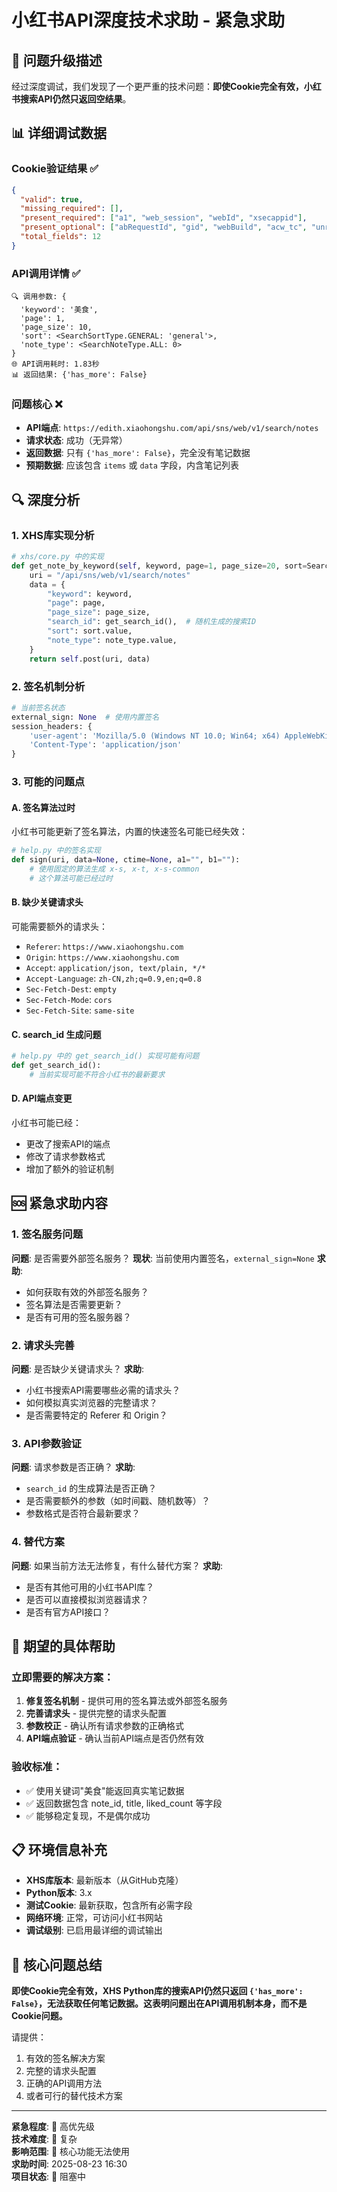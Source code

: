 # 小红书API深度技术求助 - 紧急求助

## 🚨 问题升级描述

经过深度调试，我们发现了一个更严重的技术问题：**即使Cookie完全有效，小红书搜索API仍然只返回空结果**。

## 📊 详细调试数据

### Cookie验证结果 ✅
```json
{
  "valid": true,
  "missing_required": [],
  "present_required": ["a1", "web_session", "webId", "xsecappid"],
  "present_optional": ["abRequestId", "gid", "webBuild", "acw_tc", "unread", "loadts", "websectiga", "sec_poison_id"],
  "total_fields": 12
}
```

### API调用详情 ✅
```
🔍 调用参数: {
  'keyword': '美食', 
  'page': 1, 
  'page_size': 10, 
  'sort': <SearchSortType.GENERAL: 'general'>, 
  'note_type': <SearchNoteType.ALL: 0>
}
🌐 API调用耗时: 1.83秒
📊 返回结果: {'has_more': False}
```

### 问题核心 ❌
- **API端点**: `https://edith.xiaohongshu.com/api/sns/web/v1/search/notes`
- **请求状态**: 成功（无异常）
- **返回数据**: 只有 `{'has_more': False}`，完全没有笔记数据
- **预期数据**: 应该包含 `items` 或 `data` 字段，内含笔记列表

## 🔍 深度分析

### 1. XHS库实现分析
```python
# xhs/core.py 中的实现
def get_note_by_keyword(self, keyword, page=1, page_size=20, sort=SearchSortType.GENERAL, note_type=SearchNoteType.ALL):
    uri = "/api/sns/web/v1/search/notes"
    data = {
        "keyword": keyword,
        "page": page,
        "page_size": page_size,
        "search_id": get_search_id(),  # 随机生成的搜索ID
        "sort": sort.value,
        "note_type": note_type.value,
    }
    return self.post(uri, data)
```

### 2. 签名机制分析
```python
# 当前签名状态
external_sign: None  # 使用内置签名
session_headers: {
    'user-agent': 'Mozilla/5.0 (Windows NT 10.0; Win64; x64) AppleWebKit/537.36...',
    'Content-Type': 'application/json'
}
```

### 3. 可能的问题点

#### A. 签名算法过时
小红书可能更新了签名算法，内置的快速签名可能已经失效：
```python
# help.py 中的签名实现
def sign(uri, data=None, ctime=None, a1="", b1=""):
    # 使用固定的算法生成 x-s, x-t, x-s-common
    # 这个算法可能已经过时
```

#### B. 缺少关键请求头
可能需要额外的请求头：
- `Referer`: `https://www.xiaohongshu.com`
- `Origin`: `https://www.xiaohongshu.com`
- `Accept`: `application/json, text/plain, */*`
- `Accept-Language`: `zh-CN,zh;q=0.9,en;q=0.8`
- `Sec-Fetch-Dest`: `empty`
- `Sec-Fetch-Mode`: `cors`
- `Sec-Fetch-Site`: `same-site`

#### C. search_id 生成问题
```python
# help.py 中的 get_search_id() 实现可能有问题
def get_search_id():
    # 当前实现可能不符合小红书的最新要求
```

#### D. API端点变更
小红书可能已经：
- 更改了搜索API的端点
- 修改了请求参数格式
- 增加了额外的验证机制

## 🆘 紧急求助内容

### 1. 签名服务问题
**问题**: 是否需要外部签名服务？
**现状**: 当前使用内置签名，`external_sign=None`
**求助**: 
- 如何获取有效的外部签名服务？
- 签名算法是否需要更新？
- 是否有可用的签名服务器？

### 2. 请求头完善
**问题**: 是否缺少关键请求头？
**求助**: 
- 小红书搜索API需要哪些必需的请求头？
- 如何模拟真实浏览器的完整请求？
- 是否需要特定的 Referer 和 Origin？

### 3. API参数验证
**问题**: 请求参数是否正确？
**求助**: 
- `search_id` 的生成算法是否正确？
- 是否需要额外的参数（如时间戳、随机数等）？
- 参数格式是否符合最新要求？

### 4. 替代方案
**问题**: 如果当前方法无法修复，有什么替代方案？
**求助**: 
- 是否有其他可用的小红书API库？
- 是否可以直接模拟浏览器请求？
- 是否有官方API接口？

## 🔧 期望的具体帮助

### 立即需要的解决方案：
1. **修复签名机制** - 提供可用的签名算法或外部签名服务
2. **完善请求头** - 提供完整的请求头配置
3. **参数校正** - 确认所有请求参数的正确格式
4. **API端点验证** - 确认当前API端点是否仍然有效

### 验收标准：
- ✅ 使用关键词"美食"能返回真实笔记数据
- ✅ 返回数据包含 note_id, title, liked_count 等字段
- ✅ 能够稳定复现，不是偶尔成功

## 📋 环境信息补充

- **XHS库版本**: 最新版本（从GitHub克隆）
- **Python版本**: 3.x
- **测试Cookie**: 最新获取，包含所有必需字段
- **网络环境**: 正常，可访问小红书网站
- **调试级别**: 已启用最详细的调试输出

## 🎯 核心问题总结

**即使Cookie完全有效，XHS Python库的搜索API仍然只返回 `{'has_more': False}`，无法获取任何笔记数据。这表明问题出在API调用机制本身，而不是Cookie问题。**

请提供：
1. 有效的签名解决方案
2. 完整的请求头配置
3. 正确的API调用方法
4. 或者可行的替代技术方案

---

**紧急程度**: 🔴 高优先级  
**技术难度**: 🔴 复杂  
**影响范围**: 🔴 核心功能无法使用  
**求助时间**: 2025-08-23 16:30  
**项目状态**: 🚨 阻塞中